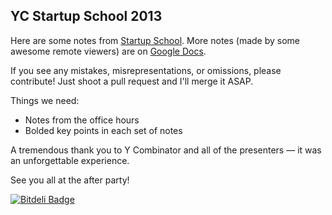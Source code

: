 ## YC Startup School 2013

Here are some notes from [Startup School](http://startupschool.org/). More notes (made by some awesome remote viewers) are on [Google Docs](https://docs.google.com/document/d/1Xo99mjzc4nyK3J4_GBiba_Kz4h1NPL2Os06JhvbCh5c/).

If you see any mistakes, misrepresentations, or omissions, please contribute! Just shoot a pull request and I'll merge it ASAP.

Things we need:

* Notes from the office hours
* Bolded key points in each set of notes

A tremendous thank you to Y Combinator and all of the presenters — it was an unforgettable experience.

See you all at the after party!


[![Bitdeli Badge](https://d2weczhvl823v0.cloudfront.net/paulshi/startup-school-2013/trend.png)](https://bitdeli.com/free "Bitdeli Badge")

